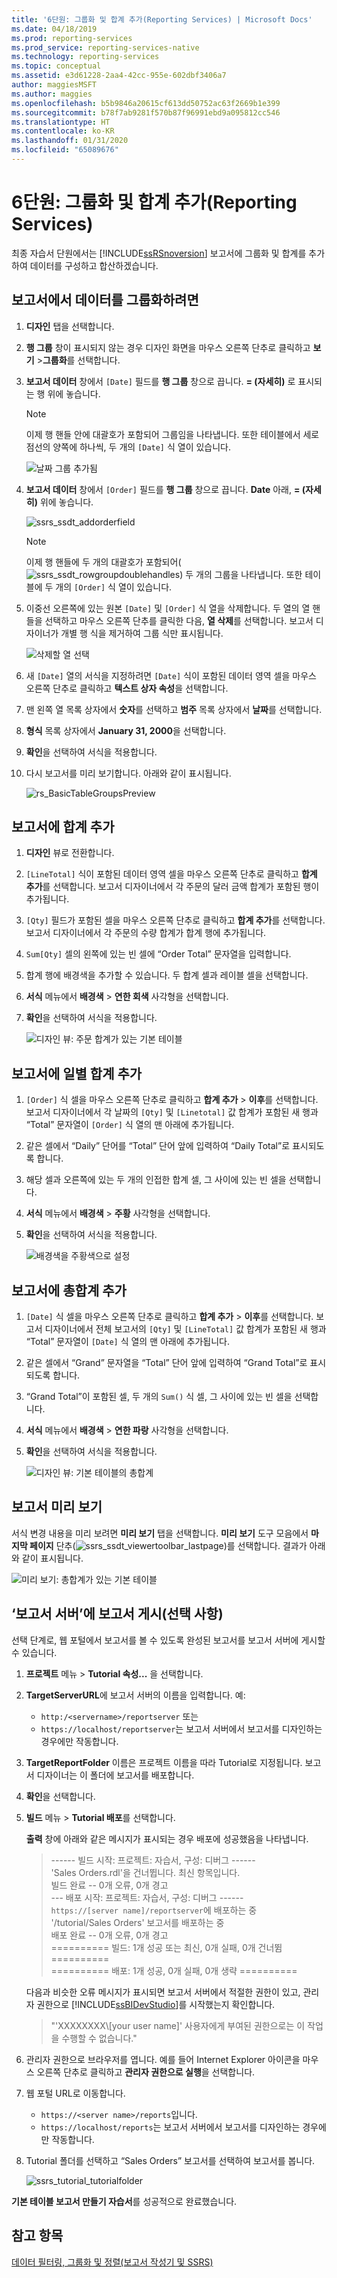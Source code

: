 ```yaml
---
title: '6단원: 그룹화 및 합계 추가(Reporting Services) | Microsoft Docs'
ms.date: 04/18/2019
ms.prod: reporting-services
ms.prod_service: reporting-services-native
ms.technology: reporting-services
ms.topic: conceptual
ms.assetid: e3d61228-2aa4-42cc-955e-602dbf3406a7
author: maggiesMSFT
ms.author: maggies
ms.openlocfilehash: b5b9846a20615cf613dd50752ac63f2669b1e399
ms.sourcegitcommit: b78f7ab9281f570b87f96991ebd9a095812cc546
ms.translationtype: HT
ms.contentlocale: ko-KR
ms.lasthandoff: 01/31/2020
ms.locfileid: "65089676"
---
```

# <a name="lesson-6-adding-grouping-and-totals-reporting-services"></a>6단원: 그룹화 및 합계 추가(Reporting Services)

최종 자습서 단원에서는 [!INCLUDE[ssRSnoversion](../includes/ssrsnoversion-md.md)] 보고서에 그룹화 및 합계를 추가하여 데이터를 구성하고 합산하겠습니다.  

## <a name="to-group-data-in-a-report"></a>보고서에서 데이터를 그룹화하려면

1. **디자인** 탭을 선택합니다.
2. **행 그룹** 창이 표시되지 않는 경우 디자인 화면을 마우스 오른쪽 단추로 클릭하고 **보기** >**그룹화**를 선택합니다.
3. **보고서 데이터** 창에서 `[Date]` 필드를 **행 그룹** 창으로 끕니다. **= (자세히)** 로 표시되는 행 위에 놓습니다.

    > [!NOTE]
    > 이제 행 핸들 안에 대괄호가 포함되어 그룹임을 나타냅니다. 또한 테이블에서 세로 점선의 양쪽에 하나씩, 두 개의 `[Date]` 식 열이 있습니다.
    >
    >![날짜 그룹 추가됨](media/rs-basictablegroups1design.png "날짜 그룹 추가됨")
4. **보고서 데이터** 창에서 `[Order]` 필드를 **행 그룹** 창으로 끕니다. **Date** 아래, **= (자세히)** 위에 놓습니다.

    ![ssrs_ssdt_addorderfield](media/ssrs-ssdt-addorderfield.png)

    > [!NOTE]
    > 이제 행 핸들에 두 개의 대괄호가 포함되어(![ssrs_ssdt_rowgroupdoublehandles](media/ssrs-ssdt-rowgroupdoublehandles.png)) 두 개의 그룹을 나타냅니다. 또한 테이블에 두 개의 `[Order]` 식 열이 있습니다.

5. 이중선 오른쪽에 있는 원본 `[Date]` 및 `[Order]` 식 열을 삭제합니다. 두 열의 열 핸들을 선택하고 마우스 오른쪽 단추를 클릭한 다음, **열 삭제**를 선택합니다. 보고서 디자이너가 개별 행 식을 제거하여 그룹 식만 표시됩니다.

    ![삭제할 열 선택](media/rs-basictablegroupsdeletecols.gif "삭제할 열 선택")

6. 새 `[Date]` 열의 서식을 지정하려면 `[Date]` 식이 포함된 데이터 영역 셀을 마우스 오른쪽 단추로 클릭하고 **텍스트 상자 속성**을 선택합니다.
7. 맨 왼쪽 열 목록 상자에서 **숫자**를 선택하고 **범주** 목록 상자에서 **날짜**를 선택합니다.
8. **형식** 목록 상자에서 **January 31, 2000**을 선택합니다.
9. **확인**을 선택하여 서식을 적용합니다.
10. 다시 보고서를 미리 보기합니다. 아래와 같이 표시됩니다.

    ![rs_BasicTableGroupsPreview](media/rs-basictablegroupspreview.png)

## <a name="adding-totals-to-a-report"></a>보고서에 합계 추가

1. **디자인** 뷰로 전환합니다.
2. `[LineTotal]` 식이 포함된 데이터 영역 셀을 마우스 오른쪽 단추로 클릭하고 **합계 추가**를 선택합니다. 보고서 디자이너에서 각 주문의 달러 금액 합계가 포함된 행이 추가됩니다.
3. `[Qty]` 필드가 포함된 셀을 마우스 오른쪽 단추로 클릭하고 **합계 추가**를 선택합니다. 보고서 디자이너에서 각 주문의 수량 합계가 합계 행에 추가됩니다.
4. `Sum[Qty]` 셀의 왼쪽에 있는 빈 셀에 “Order Total” 문자열을 입력합니다.
5. 합계 행에 배경색을 추가할 수 있습니다. 두 합계 셀과 레이블 셀을 선택합니다.  
6. **서식** 메뉴에서 **배경색** > **연한 회색** 사각형을 선택합니다.
7. **확인**을 선택하여 서식을 적용합니다.

   ![디자인 뷰: 주문 합계가 있는 기본 테이블](media/rs-basictablesumlinetotaldesign.gif "디자인 뷰: 주문 합계가 있는 기본 테이블")

## <a name="add-the-daily-total-to-the-report"></a>보고서에 일별 합계 추가

1. `[Order]` 식 셀을 마우스 오른쪽 단추로 클릭하고 **합계 추가** > **이후**를 선택합니다. 보고서 디자이너에서 각 날짜의 `[Qty]` 및 `[Linetotal]` 값 합계가 포함된 새 행과 “Total” 문자열이 `[Order]` 식 열의 맨 아래에 추가됩니다.
2. 같은 셀에서 “Daily” 단어를 “Total” 단어 앞에 입력하여 “Daily Total”로 표시되도록 합니다.
3. 해당 셀과 오른쪽에 있는 두 개의 인접한 합계 셀, 그 사이에 있는 빈 셀을 선택합니다.
4. **서식** 메뉴에서 **배경색** > **주황** 사각형을 선택합니다.
5. **확인**을 선택하여 서식을 적용합니다.

   ![배경색을 주황색으로 설정](media/rs-basictablesumdaytotaldesign.gif "rs_BasicTableSumDayTotalDesign")

## <a name="add-the-grand-total-to-the-report"></a>보고서에 총합계 추가

1. `[Date]` 식 셀을 마우스 오른쪽 단추로 클릭하고 **합계 추가** > **이후**를 선택합니다. 보고서 디자이너에서 전체 보고서의 `[Qty]` 및 `[LineTotal]` 값 합계가 포함된 새 행과 “Total” 문자열이 `[Date]` 식 열의 맨 아래에 추가됩니다.
2. 같은 셀에서 “Grand” 문자열을 “Total” 단어 앞에 입력하여 “Grand Total”로 표시되도록 합니다.
3. “Grand Total”이 포함된 셀, 두 개의 `Sum()` 식 셀, 그 사이에 있는 빈 셀을 선택합니다.
4. **서식** 메뉴에서 **배경색** > **연한 파랑** 사각형을 선택합니다.
5. **확인**을 선택하여 서식을 적용합니다.

    ![디자인 뷰: 기본 테이블의 총합계](media/rs-basictablesumgrandtotaldesign.gif "디자인 뷰: 기본 테이블의 총합계")

## <a name="preview-the-report"></a>보고서 미리 보기

서식 변경 내용을 미리 보려면 **미리 보기** 탭을 선택합니다. **미리 보기** 도구 모음에서 **마지막 페이지** 단추(![ssrs_ssdt_viewertoolbar_lastpage](media/ssrs-ssdt-viewertoolbar-lastpage.png))를 선택합니다. 결과가 아래와 같이 표시됩니다.

   ![미리 보기: 총합계가 있는 기본 테이블](media/rs-basictablesumgrandtotalpreview.gif "미리 보기: 총합계가 있는 기본 테이블")

## <a name="publishing-the-report-to-the-report-server-optional"></a>‘보고서 서버’에 보고서 게시(선택 사항) 

선택 단계로, 웹 포털에서 보고서를 볼 수 있도록 완성된 보고서를 보고서 서버에 게시할 수 있습니다.

1. **프로젝트** 메뉴 > **Tutorial 속성...** 을 선택합니다.
2. **TargetServerURL**에 보고서 서버의 이름을 입력합니다. 예:
    - `http:/<servername>/reportserver` 또는
    - `https://localhost/reportserver`는 보고서 서버에서 보고서를 디자인하는 경우에만 작동합니다.

3. **TargetReportFolder** 이름은 프로젝트 이름을 따라 Tutorial로 지정됩니다. 보고서 디자이너는 이 폴더에 보고서를 배포합니다.
4. **확인**을 선택합니다.
5. **빌드** 메뉴 > **Tutorial 배포**를 선택합니다.

    **출력** 창에 아래와 같은 메시지가 표시되는 경우 배포에 성공했음을 나타냅니다.

    > ------ 빌드 시작: 프로젝트: 자습서, 구성: 디버그 ------  
    > 'Sales Orders.rdl'을 건너뜁니다. 최신 항목입니다.  
    > 빌드 완료 -- 0개 오류, 0개 경고  
    > --- 배포 시작: 프로젝트: 자습서, 구성: 디버그 ------  
    > `https://[server name]/reportserver`에 배포하는 중  
    > '/tutorial/Sales Orders' 보고서를 배포하는 중  
    > 배포 완료 -- 0개 오류, 0개 경고  
    > ========== 빌드: 1개 성공 또는 최신, 0개 실패, 0개 건너뜀 ==========  
    > ========== 배포: 1개 성공, 0개 실패, 0개 생략 ==========  

    다음과 비슷한 오류 메시지가 표시되면 보고서 서버에서 적절한 권한이 있고, 관리자 권한으로 [!INCLUDE[ssBIDevStudio](../includes/ssbidevstudio-md.md)]를 시작했는지 확인합니다.
    >
    > "'XXXXXXXX\\[your user name]' 사용자에게 부여된 권한으로는 이 작업을 수행할 수 없습니다."

6. 관리자 권한으로 브라우저를 엽니다. 예를 들어 Internet Explorer 아이콘을 마우스 오른쪽 단추로 클릭하고 **관리자 권한으로 실행**을 선택합니다.
7. 웹 포털 URL로 이동합니다.
   - `https://<server name>/reports`입니다.
   - `https://localhost/reports`는 보고서 서버에서 보고서를 디자인하는 경우에만 작동합니다.

8. Tutorial 폴더를 선택하고 “Sales Orders” 보고서를 선택하여 보고서를 봅니다.

    ![ssrs_tutorial_tutorialfolder](media/ssrs-tutorial-tutorialfolder.png)  

**기본 테이블 보고서 만들기 자습서**를 성공적으로 완료했습니다.

## <a name="see-also"></a>참고 항목

[데이터 필터링, 그룹화 및 정렬&#40;보고서 작성기 및 SSRS&#41;](report-design/filter-group-and-sort-data-report-builder-and-ssrs.md)
